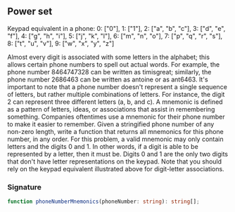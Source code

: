 ## Power set

Keypad equivalent in a phone:
0: ["0"],
1: ["1"],
2: ["a", "b", "c"],
3: ["d", "e", "f"],
4: ["g", "h", "i"],
5: ["j", "k", "l"],
6: ["m", "n", "o"],
7: ["p", "q", "r", "s"],
8: ["t", "u", "v"],
9: ["w", "x", "y", "z"]

Almost every digit is associated with some letters in the alphabet; this allows certain phone numbers to spell out actual words. For example, the phone number 8464747328 can be written as timisgreat; similarly, the phone number 2686463 can be written as antoine or as ant6463.
It's important to note that a phone number doesn't represent a single sequence of letters, but rather multiple combinations of letters. For instance, the digit 2 can represent three different letters (a, b, and c).
A mnemonic is defined as a pattern of letters, ideas, or associations that assist in remembering something. Companies oftentimes use a mnemonic for their phone number to make it easier to remember.
Given a stringified phone number of any non-zero length, write a function that returns all mnemonics for this phone number, in any order.
For this problem, a valid mnemonic may only contain letters and the digits 0 and 1. In other words, if a digit is able to be represented by a letter, then it must be. Digits 0 and 1 are the only two digits that don't have letter representations on the keypad.
Note that you should rely on the keypad equivalent illustrated above for digit-letter associations.

### Signature

```typescript
function phoneNumberMnemonics(phoneNumber: string): string[];
```
